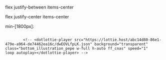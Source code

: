 flex justify-between items-center

flex justify-center items-center

 min-[1800px]:

  <img src="./assets/images/" alt="" class="object-contain h-auto w-[0000]">

  
            <!-- <dotlottie-player src="https://lottie.host/abc14d80-86e1-479e-a964-de74462ea16c/dwEOVLfpLK.json" background="transparent" class="bottom_illustration_pepe w-full h-auto ff_cnas" speed="1"   loop autoplay></dotlottie-player> -->